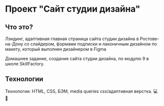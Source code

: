# Проект "Сайт студии дизайна"

## Что это?
Лэндинг, адаптивная главная страница сайта студии дизайна в Ростове-на-Дону со слайдером, формами подписки и лаконичным дизайном по макету, который выполнен дизайнером в Figma <br>

Домашнее задание, создание сайта студии дизайна, по модулю 9 в школе SkillFactory.

## Технологии
Технологии: HTML, CSS, БЭМ, media queries css/адаптивная верстка. 💻📔 <br>

